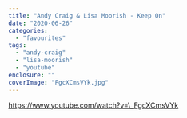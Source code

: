 ```yaml
---
title: "Andy Craig & Lisa Moorish - Keep On"
date: "2020-06-26"
categories: 
  - "favourites"
tags: 
  - "andy-craig"
  - "lisa-moorish"
  - "youtube"
enclosure: ""
coverImage: "FgcXCmsVYk.jpg"
---
```


https://www.youtube.com/watch?v=\_FgcXCmsVYk
